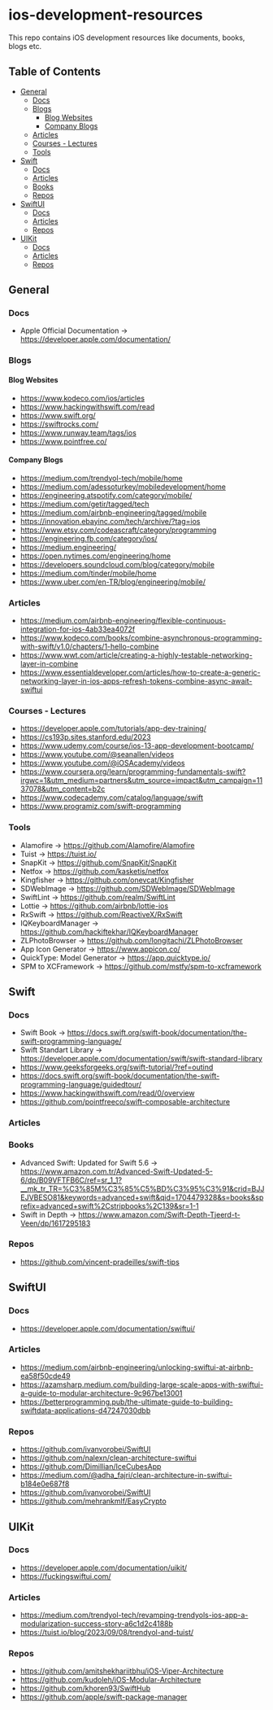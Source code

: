 # ios-development-resources

This repo contains iOS development resources like documents, books, blogs etc.

## Table of Contents
* [General](#general)
  * [Docs](#docs)
  * [Blogs](#blogs)
    * [Blog Websites](#blog-websites)
    * [Company Blogs](#company-blogs)
  * [Articles](#articles)
  * [Courses - Lectures](#courses-lectures)
  * [Tools](#tools)
* [Swift](#swift)
  * [Docs](#docs)
  * [Articles](#articles)
  * [Books](#books)
  * [Repos](#repos)
* [SwiftUI](#swiftui)
  * [Docs](#docs)
  * [Articles](#articles)
  * [Repos](#repos)
* [UIKit](#uikit)
  * [Docs](#docs)
  * [Articles](#articles)
  * [Repos](#repos)

## General

### Docs

- Apple Official Documentation -> https://developer.apple.com/documentation/

### Blogs

#### Blog Websites

- https://www.kodeco.com/ios/articles
- https://www.hackingwithswift.com/read
- https://www.swift.org/
- https://swiftrocks.com/
- https://www.runway.team/tags/ios
- https://www.pointfree.co/

#### Company Blogs

- https://medium.com/trendyol-tech/mobile/home
- https://medium.com/adessoturkey/mobiledevelopment/home
- https://engineering.atspotify.com/category/mobile/
- https://medium.com/getir/tagged/tech
- https://medium.com/airbnb-engineering/tagged/mobile
- https://innovation.ebayinc.com/tech/archive/?tag=ios
- https://www.etsy.com/codeascraft/category/programming
- https://engineering.fb.com/category/ios/
- https://medium.engineering/
- https://open.nytimes.com/engineering/home
- https://developers.soundcloud.com/blog/category/mobile
- https://medium.com/tinder/mobile/home
- https://www.uber.com/en-TR/blog/engineering/mobile/

### Articles

- https://medium.com/airbnb-engineering/flexible-continuous-integration-for-ios-4ab33ea4072f
- https://www.kodeco.com/books/combine-asynchronous-programming-with-swift/v1.0/chapters/1-hello-combine
- https://www.wwt.com/article/creating-a-highly-testable-networking-layer-in-combine
- https://www.essentialdeveloper.com/articles/how-to-create-a-generic-networking-layer-in-ios-apps-refresh-tokens-combine-async-await-swiftui

### Courses - Lectures

- https://developer.apple.com/tutorials/app-dev-training/
- https://cs193p.sites.stanford.edu/2023
- https://www.udemy.com/course/ios-13-app-development-bootcamp/
- https://www.youtube.com/@seanallen/videos
- https://www.youtube.com/@iOSAcademy/videos
- https://www.coursera.org/learn/programming-fundamentals-swift?irgwc=1&utm_medium=partners&utm_source=impact&utm_campaign=1137078&utm_content=b2c
- https://www.codecademy.com/catalog/language/swift
- https://www.programiz.com/swift-programming

### Tools

- Alamofire -> https://github.com/Alamofire/Alamofire
- Tuist -> https://tuist.io/
- SnapKit -> https://github.com/SnapKit/SnapKit
- Netfox -> https://github.com/kasketis/netfox
- Kingfisher -> https://github.com/onevcat/Kingfisher
- SDWebImage -> https://github.com/SDWebImage/SDWebImage
- SwiftLint -> https://github.com/realm/SwiftLint
- Lottie -> https://github.com/airbnb/lottie-ios
- RxSwift -> https://github.com/ReactiveX/RxSwift
- IQKeyboardManager -> https://github.com/hackiftekhar/IQKeyboardManager
- ZLPhotoBrowser -> https://github.com/longitachi/ZLPhotoBrowser
- App Icon Generator -> https://www.appicon.co/
- QuickType: Model Generator -> https://app.quicktype.io/
- SPM to XCFramework -> https://github.com/mstfy/spm-to-xcframework

## Swift

### Docs

- Swift Book -> https://docs.swift.org/swift-book/documentation/the-swift-programming-language/
- Swift Standart Library -> https://developer.apple.com/documentation/swift/swift-standard-library
- https://www.geeksforgeeks.org/swift-tutorial/?ref=outind
- https://docs.swift.org/swift-book/documentation/the-swift-programming-language/guidedtour/
- https://www.hackingwithswift.com/read/0/overview
- https://github.com/pointfreeco/swift-composable-architecture

### Articles

### Books

- Advanced Swift: Updated for Swift 5.6 -> https://www.amazon.com.tr/Advanced-Swift-Updated-5-6/dp/B09VFTFB6C/ref=sr_1_1?__mk_tr_TR=%C3%85M%C3%85%C5%BD%C3%95%C3%91&crid=BJJEJVBESO81&keywords=advanced+swift&qid=1704479328&s=books&sprefix=advanced+swift%2Cstripbooks%2C139&sr=1-1
- Swift in Depth -> https://www.amazon.com/Swift-Depth-Tjeerd-t-Veen/dp/1617295183

### Repos

- https://github.com/vincent-pradeilles/swift-tips

## SwiftUI

### Docs

- https://developer.apple.com/documentation/swiftui/

### Articles

- https://medium.com/airbnb-engineering/unlocking-swiftui-at-airbnb-ea58f50cde49
- https://azamsharp.medium.com/building-large-scale-apps-with-swiftui-a-guide-to-modular-architecture-9c967be13001
- https://betterprogramming.pub/the-ultimate-guide-to-building-swiftdata-applications-d47247030dbb

### Repos

- https://github.com/ivanvorobei/SwiftUI
- https://github.com/nalexn/clean-architecture-swiftui
- https://github.com/Dimillian/IceCubesApp
- https://medium.com/@adha_fajri/clean-architecture-in-swiftui-b184e0e687f8
- https://github.com/ivanvorobei/SwiftUI
- https://github.com/mehrankmlf/EasyCrypto

## UIKit

### Docs

- https://developer.apple.com/documentation/uikit/
- https://fuckingswiftui.com/

### Articles

- https://medium.com/trendyol-tech/revamping-trendyols-ios-app-a-modularization-success-story-a6c1d2c4188b
- https://tuist.io/blog/2023/09/08/trendyol-and-tuist/

### Repos

- https://github.com/amitshekhariitbhu/iOS-Viper-Architecture
- https://github.com/kudoleh/iOS-Modular-Architecture
- https://github.com/khoren93/SwiftHub
- https://github.com/apple/swift-package-manager
